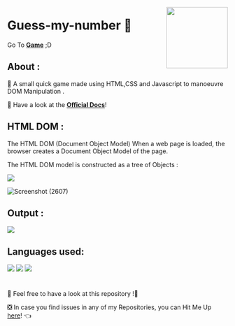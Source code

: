 <a ><img src="https://content.instructables.com/ORIG/FGE/F6F0/K1NVATVK/FGEF6F0K1NVATVK.jpg?auto=webp" align="right" height="140"/></a>
# Guess-my-number 🎰

Go To [**Game**](https://aditya-bhate.github.io/Guess-my-number/) ;D

## About :
📌 A small quick game made using HTML,CSS and Javascript to manoeuvre DOM Manipulation .

📌 Have a look at the [**Official Docs**](https://developer.mozilla.org/en-US/docs/Learn/JavaScript/Client-side_web_APIs/Manipulating_documents)!


## HTML DOM :
The HTML DOM (Document Object Model)
When a web page is loaded, the browser creates a Document Object Model of the page.

The HTML DOM model is constructed as a tree of Objects :

<a ><img src="https://www.w3schools.com/js/pic_htmltree.gif"/></a>

![Screenshot (2607)](https://user-images.githubusercontent.com/85818935/151485640-381ed653-6ebd-462e-bdf6-59d92c080355.png)

## Output :

<a ><img src="https://user-images.githubusercontent.com/60549871/100890041-de24f680-34c8-11eb-988d-0ed0ab477b10.gif"/></a>

 ## Languages used:
<code><img src="https://img.icons8.com/color/48/000000/html-5--v1.png"/></code>
<code><img src="https://img.icons8.com/color/48/000000/css3.png"/></code>
<code><img src="https://img.icons8.com/color/48/000000/javascript--v1.png"/></code>
#

📣 Feel free to have a look at this repository !🤗

❎ In case you find issues in any of my Repositories, you can Hit Me Up [here](https://github.com/Aditya-Bhate/Aditya-Bhate/issues)! 👈
